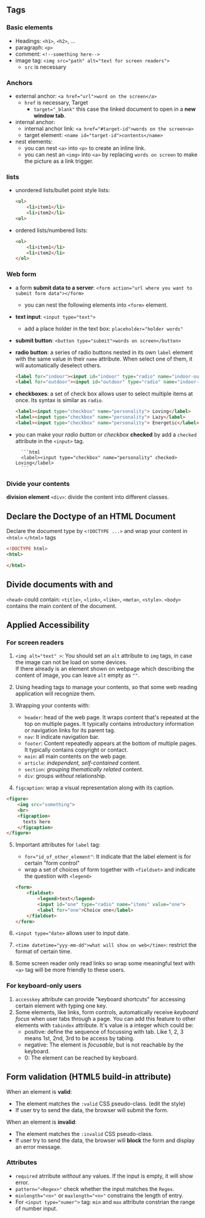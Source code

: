 ## Tags

### Basic elements

* Headings: `<h1>`, `<h2>`, ...
* paragraph: `<p>`
* comment: `<!--something here-->`
* image tag: `<img src="path" alt="text for screen readers">`
  * `src` is necessary

### Anchors

* external anchor: `<a href="url">word on the screen</a>`
  * `href` is necessary, Target
    * `target="_blank"` this case the linked document to open in a **new window tab**.
* internal anchor: 
  * internal anchor link: `<a href="#target-id">words on the screen<a>`
  * target element: `<name id="target-id">contents</name>`
* nest elements:
  * you can nest `<a>` into `<p>` to create an inline link.
  * you can nest an `<img>` into `<a>` by replacing `words on screen` to make the picture as a link trigger.

### lists

* unordered lists/bullet point style lists:

    ```html
    <ul>
        <li>item1</li>
        <li>item2</li>
    <ul>
    ```

* ordered lists/numbered lists:

    ```html
    <ol>
        <li>item1</li>
        <li>item2</li>
    </ol>
    ```

### Web form

* a form **submit data to a server**: `<form action="url where you want to submit form data"></form>`
  * you can nest the following elements into `<form>` element.
* **text input**: `<input type="text">`
  * add a place holder in the text box: `placeholder="holder words"`
* **submit button**: `<button type="submit">words on screen</button>`
* **radio button**: a series of radio buttons nested in its own `label` element with the same value in their `name` attribute. When select one of them, it will automatically deselect others.

    ```html
    <label for="indoor"><input id="indoor" type="radio" name="indoor-outdoor"> Indoor</label>
    <label for="outdoor"><input id="outdoor" type="radio" name="indoor-outdoor"> Outdoor</label>
    ```

* **checkboxes**: a set of check box allows user to select multiple items at once. Its syntax is similar as `radio`.

    ```html
    <label><input type="checkbox" name="personality"> Loving</label>
    <label><input type="checkbox" name="personality"> Lazy</label>
    <label><input type="checkbox" name="personality"> Energetic</label><br>
    ```

* you can make your _radio button_ or _checkbox_ **checked** by add a `checked` attribute in the `<input>` tag.

        ```html
        <label><input type="checkbox" name="personality" checked> Loving</label>
        ```

### Divide your contents

**division element** `<div>`: divide the content into different classes.

## Declare the Doctype of an HTML Document

Declare the document type by `<!DOCTYPE ...>` and wrap your content in `<html>` `</html>` tags

```html
<!DOCTYPE html>
<html>

</html>
```

## Divide documents with <head> and <body>

`<head>` could contain: `<title>`, `<link>`, `<like>`, `<meta>`, `<style>`.
`<body>` contains the main content of the document.

## Applied Accessibility

### For screen readers

1. `<img alt="text" >`: You should set an `alt` attribute to `img` tags, in case the image can not be load on some devices.  
If there already is an element shown on webpage which describing the content of image, you can leave `alt` empty as `""`.

2. Using heading tags to manage your contents, so that some web reading application will recognize them.

3. Wrapping your contents with:
    * `header`: head of the web page. It wraps content that's repeated at the top on multiple pages. It typically contains introductory information or navigation links for its parent tag. 
    * `nav`: It indicate navigation bar.
    * `footer`: Content repeatedly appears at the bottom of multiple pages. It typically contains copyright or contact.
    * `main`: all main contents on the web page.
    * `article`: _independent, self-contained_ content.
    * `section`: _grouping thematically related_ content.
    * `div`: groups _without_ relationship.

4. `figcaption`: wrap a visual representation along with its caption.

```html
<figure>
    <img src="something">
    <br>
    <figcaption>
      texts here
    </figcaption>
</figure>
```

5. Important attributes for `label` tag:
    * `for="id_of_other_element"`: It indicate that the label element is for certain "form control"
    * wrap a set of choices of form together with `<fieldset>` and indicate the question with `<legend>`

    ```html
    <form>
        <fieldset>
            <legend>text</legend>
            <input id="one" type="radio" name="items" value="one">
            <label for="one">Choice one</label>
        </fieldset>
    </form>
    ```

6. `<input type="date>` allows user to input date.
7. `<time datetime="yyy-mm-dd">what will show on web</time>`: restrict the format of certain time. 
8. Some screen reader only read links so wrap some meaningful text with `<a>` tag will be more friendly to these users.

### For keyboard-only users

1. `accesskey` attribute can provide "keyboard shortcuts" for accessing certain element with typing one key.
2. Some elements, like links, form controls, automatically receive _keyboard focus_ when user tabs through a page. You can add this feature to other elements with `tabindex` attribute. It's value is a integer which could be:
    * positive: define the sequence of focussing with tab. Like 1, 2, 3 means 1st, 2nd, 3rd to be access by tabing.
    * negative: The element is _focusable_, but is not reachable by the keyboard.
    * 0: The element can be reached by keyboard.

## Form validation (HTML5 build-in attribute)

When an element is **valid**:

* The element matches the `:valid` CSS pseudo-class. (edit the style)
* If user try to send the data, the browser will submit the form.

When an element is **invalid**:

* The element matches the `:invalid` CSS pseudo-class.
* If user try to send the data, the browser will **block** the form and display an error message.

### Attributes

* `required` atrribute _without_ any values. If the input is empty, it will show error.
* `pattern="<Regex>"` check whether the input matches the `Regex`.
* `minlength="<n>"` or `maxlength="<n>"` constrains the length of entry.
* For `<input type="numer">` tag: `min` and `max` attribute constrian the range of number input.
